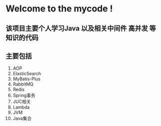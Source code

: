 #  Welcome to the mycode !


## 该项目主要个人学习Java 以及相关中间件 高并发 等知识的代码


## 主要包括
  1. AOP
  2. ElasticSearch
  3. MyBatis-Plus
  4. RabbitMQ
  5. Redis
  6. Spring事务
  7. JUC相关
  8. Lambda
  9. JVM
  10. Java集合
